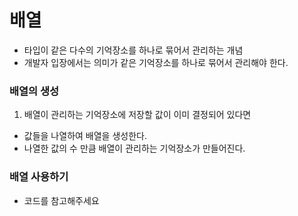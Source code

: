 # 배열
- 타입이 같은 다수의 기억장소를 하나로 묶어서 관리하는 개념
- 개발자 입장에서는 의미가 같은 기억장소를 하나로 묶어서 관리해야 한다.

### 배열의 생성
1. 배열이 관리하는 기억장소에 저장할 값이 이미 결정되어 있다면
 - 값들을 나열하여 배열을 생성한다.
 - 나열한 값의 수 만큼 배열이 관리하는 기억장소가 만들어진다.

### 배열 사용하기
- 코드를 참고해주세요